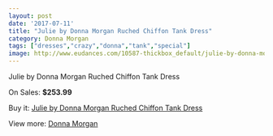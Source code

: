 ```yaml
---
layout: post
date: '2017-07-11'
title: "Julie by Donna Morgan Ruched Chiffon Tank Dress"
category: Donna Morgan
tags: ["dresses","crazy","donna","tank","special"]
image: http://www.eudances.com/10587-thickbox_default/julie-by-donna-morgan-ruched-chiffon-tank-dress.jpg
---
```

Julie by Donna Morgan Ruched Chiffon Tank Dress

On Sales: **$253.99**
<a href="https://www.eudances.com/en/donna-morgan/3423-julie-by-donna-morgan-ruched-chiffon-tank-dress.html"><amp-img layout="responsive" width="600" height="600" src="//www.eudances.com/10587-thickbox_default/julie-by-donna-morgan-ruched-chiffon-tank-dress.jpg" alt="Julie by Donna Morgan Ruched Chiffon Tank Dress 0" /></a>
<a href="https://www.eudances.com/en/donna-morgan/3423-julie-by-donna-morgan-ruched-chiffon-tank-dress.html"><amp-img layout="responsive" width="600" height="600" src="//www.eudances.com/10590-thickbox_default/julie-by-donna-morgan-ruched-chiffon-tank-dress.jpg" alt="Julie by Donna Morgan Ruched Chiffon Tank Dress 1" /></a>
<a href="https://www.eudances.com/en/donna-morgan/3423-julie-by-donna-morgan-ruched-chiffon-tank-dress.html"><amp-img layout="responsive" width="600" height="600" src="//www.eudances.com/10589-thickbox_default/julie-by-donna-morgan-ruched-chiffon-tank-dress.jpg" alt="Julie by Donna Morgan Ruched Chiffon Tank Dress 2" /></a>
<a href="https://www.eudances.com/en/donna-morgan/3423-julie-by-donna-morgan-ruched-chiffon-tank-dress.html"><amp-img layout="responsive" width="600" height="600" src="//www.eudances.com/10588-thickbox_default/julie-by-donna-morgan-ruched-chiffon-tank-dress.jpg" alt="Julie by Donna Morgan Ruched Chiffon Tank Dress 3" /></a>

Buy it: [Julie by Donna Morgan Ruched Chiffon Tank Dress](https://www.eudances.com/en/donna-morgan/3423-julie-by-donna-morgan-ruched-chiffon-tank-dress.html "Julie by Donna Morgan Ruched Chiffon Tank Dress")

View more: [Donna Morgan](https://www.eudances.com/en/62-Donna-Morgan "Donna Morgan")